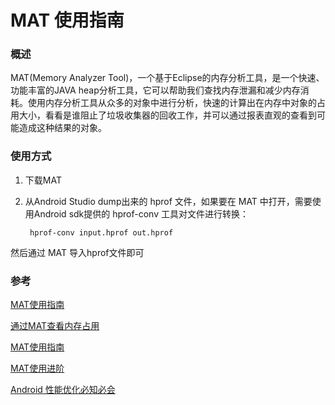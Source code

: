 # MAT 使用指南

### 概述

MAT(Memory Analyzer Tool)，一个基于Eclipse的内存分析工具，是一个快速、功能丰富的JAVA heap分析工具，它可以帮助我们查找内存泄漏和减少内存消耗。使用内存分析工具从众多的对象中进行分析，快速的计算出在内存中对象的占用大小，看看是谁阻止了垃圾收集器的回收工作，并可以通过报表直观的查看到可能造成这种结果的对象。

### 使用方式
1. 下载MAT
2. 从Android Studio dump出来的 hprof 文件，如果要在 MAT 中打开，需要使用Android sdk提供的 hprof-conv 工具对文件进行转换：

		hprof-conv input.hprof out.hprof

然后通过 MAT 导入hprof文件即可

### 参考

[MAT使用指南](https://www.androidperformance.com/2015/04/11/AndroidMemory-Usage-Of-MAT)

[通过MAT查看内存占用](https://blog.csdn.net/xiaanming/article/details/42396507)

[MAT使用指南](http://www.importnew.com/2433.html)

[MAT使用进阶](https://www.androidperformance.com/2015/04/11/AndroidMemory-Usage-Of-MAT-Pro/)

[Android 性能优化必知必会](https://www.androidperformance.com/2018/05/07/Android-performance-optimization-skills-and-tools/)

